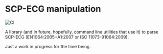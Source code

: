 # SCP-ECG manipulation

![CI](https://github.com/thewyrdguy/illforce/workflows/CI/badge.svg)

A library (and in future, hopefully, command line utilities that use it)
to parse SCP-ECG (EN1064:2005+A1:2007 or ISO 11073-91064:2009).

Just a work in progress for the time being.
